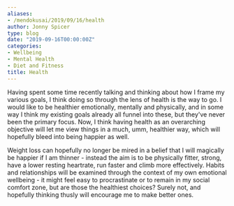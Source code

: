 ```yaml
---
aliases:
- /mendokusai/2019/09/16/health
author: Jonny Spicer
type: blog
date: "2019-09-16T00:00:00Z"
categories:
- Wellbeing
- Mental Health
- Diet and Fitness
title: Health
---
```

Having spent some time recently talking and thinking about how I frame my various goals, I think doing so through the lens of health
is the way to go. I would like to be healthier emotionally, mentally and physically, and in some way I think my existing goals
already all funnel into these, but they've never been the primary focus. Now, I think having health as an overarching objective will
let me view things in a much, umm, healthier way, which will hopefully bleed into being happier as well.

Weight loss can hopefully no longer be mired in a belief that I will magically be happier if I am thinner - instead the aim is to be
physically fitter, strong, have a lower resting heartrate, run faster and climb more effectively. Habits and relationships will be
examined through the context of my own emotional wellbeing - it might feel easy to procrastinate or to remain in my social comfort
zone, but are those the healthiest choices? Surely not, and hopefully thinking thusly will encourage me to make better ones.
